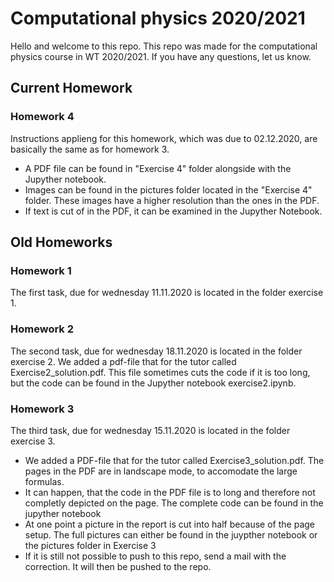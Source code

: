 # Computational physics 2020/2021

Hello and welcome to this repo. This repo was made for the computational physics course in WT 2020/2021. If you have any questions, let us know.

## Current Homework

### Homework 4
Instructions applieng for this homework, which was due to 02.12.2020, are basically the same as for homework 3. 
* A PDF file can be found in "Exercise 4" folder alongside with the Jupyther notebook.
* Images can be found in the pictures folder located in the "Exercise 4" folder. These images have a higher resolution than the ones in the PDF.
* If text is cut of in the PDF, it can be examined in the Jupyther Notebook.

## Old Homeworks

### Homework 1
The first task, due for wednesday 11.11.2020 is located in the folder exercise 1. 

### Homework 2
The second task, due for wednesday 18.11.2020 is located in the folder exercise 2. We added a pdf-file that for the tutor called Exercise2_solution.pdf. This file sometimes cuts the code if it is too long, but the code can be found in the Jupyther notebook exercise2.ipynb.

### Homework 3
The third task, due for wednesday 15.11.2020 is located in the folder exercise 3. 
* We added a PDF-file that for the tutor called Exercise3_solution.pdf. The pages in the PDF are in landscape mode, to accomodate the large formulas. 
* It can happen, that the code in the PDF file is to long and therefore not completly depicted on the page. The complete code can be found in the jupyther notebook
* At one point a picture in the report is cut into half because of the page setup. The full pictures can either be found in the juypther notebook or the pictures folder in Exercise 3
* If it is still not possible to push to this repo, send a mail with the correction. It will then be pushed to the repo.